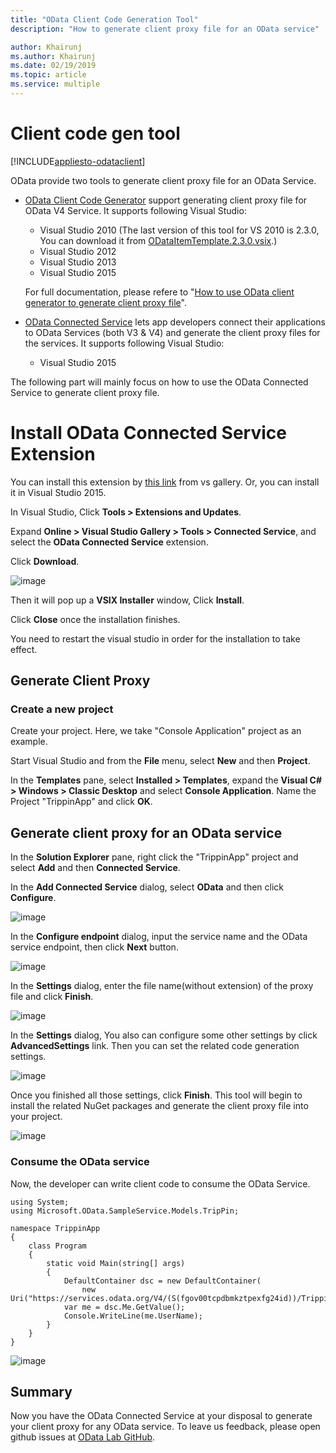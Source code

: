 ```yaml
---
title: "OData Client Code Generation Tool"
description: "How to generate client proxy file for an OData service"

author: Khairunj
ms.author: Khairunj
ms.date: 02/19/2019
ms.topic: article
ms.service: multiple
---
```

# Client code gen tool
[!INCLUDE[appliesto-odataclient](../../includes/appliesto-odataclient-v6.md)]

OData provide two tools to generate client proxy file for an OData Service.

- [OData Client Code Generator](https://visualstudiogallery.msdn.microsoft.com/9b786c0e-79d1-4a50-89a5-125e57475937?SRC=Featured) support generating client proxy file for OData V4 Service. It supports following Visual Studio:

	- Visual Studio 2010 (The last version of this tool for VS 2010 is 2.3.0, You can download it from [ODataItemTemplate.2.3.0.vsix](https://github.com/OData/lab/blob/Tools/Tools/ODataT4ItemTemplate.2.3.0.vsix).)
	- Visual Studio 2012
	- Visual Studio 2013
	- Visual Studio 2015

	For full documentation, please refere to "[How to use OData client generator to generate client proxy file](https://blogs.msdn.com/b/odatateam/archive/2014/03/12/how-to-use-odata-client-code-generator-to-generate-client-side-proxy-class.aspx)".

- [OData Connected Service](https://visualstudiogallery.msdn.microsoft.com/b343d0eb-6493-44c2-b558-13a0408d013f) lets app developers connect their applications to OData Services (both V3 & V4) and generate the client proxy files for the services. It supports following Visual Studio:

	- Visual Studio 2015
	
The following part will mainly focus on how to use the OData Connected Service to generate client proxy file.  
	
	
# Install OData Connected Service Extension

You can install this extension by [this link](https://visualstudiogallery.msdn.microsoft.com/b343d0eb-6493-44c2-b558-13a0408d013f/file/163980/4/Microsoft.OData.ConnectedService.vsix) from vs gallery. Or, you can install it in Visual Studio 2015.

In Visual Studio, Click **Tools > Extensions and Updates**.

Expand **Online > Visual Studio Gallery > Tools > Connected Service**, and select the **OData Connected Service** extension.

Click **Download**.

 ![image](/odata/assets/tooling/odata-connected-service-install-extension.png)

Then it will pop up a **VSIX Installer** window, Click **Install**.

Click **Close** once the installation finishes.

You need to restart the visual studio in order for the installation to take effect.

## Generate Client Proxy

### Create a new project

Create your project. Here, we take "Console Application" project as an example.

Start Visual Studio and from the **File** menu, select **New** and then **Project**.

In the **Templates** pane, select **Installed > Templates**, expand the **Visual C# > Windows > Classic Desktop** and select **Console Application**. Name the Project "TrippinApp" and click **OK**.

## Generate client proxy for an OData service ##

In the **Solution Explorer** pane, right click the "TrippinApp" project and select **Add** and then **Connected Service**.

In the **Add Connected Service** dialog, select **OData** and then click **Configure**.

 ![image](/odata/assets/tooling/odata-connected-service-new.PNG)

In the **Configure endpoint** dialog, input the service name and the OData service endpoint, then click **Next** button.

![image](/odata/assets/tooling/odata-connected-service-config-endpoint.PNG)
 
In the **Settings** dialog, enter the file name(without extension) of the proxy file and click **Finish**.

![image](/odata/assets/tooling/odata-connected-service-config-file-name.PNG)

In the **Settings** dialog, You also can configure some other settings by click **AdvancedSettings** link. Then you can set the related code generation settings.

![image](/odata/assets/tooling/odata-connected-service-advanced-settings.PNG)

Once you finished all those settings, click **Finish**. This tool will begin to install the related NuGet packages and generate the client proxy file into your project.

![image](/odata/assets/tooling/odata-connected-service-generate.PNG)

### Consume the OData service

Now, the developer can write client code to consume the OData Service.

    using System;
	using Microsoft.OData.SampleService.Models.TripPin;
	
	namespace TrippinApp
	{
	    class Program
	    {
	        static void Main(string[] args)
	        {
	            DefaultContainer dsc = new DefaultContainer(
	                new Uri("https://services.odata.org/V4/(S(fgov00tcpdbmkztpexfg24id))/TrippinServiceRW/"));
	            var me = dsc.Me.GetValue();
	            Console.WriteLine(me.UserName);
	        }
	    }
	}


![image](/odata/assets/tooling/odata-connected-service-consume.PNG)

## Summary 

Now you have the OData Connected Service at your disposal to generate your client proxy for any OData service. To leave us feedback, please open github issues at [OData Lab GitHub](https://github.com/OData/lab/issues).